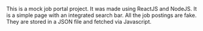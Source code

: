 This is a mock job portal project. It was made using ReactJS and NodeJS.
It is a simple page with an integrated search bar. 
All the job postings are fake. They are stored in a JSON file and fetched via Javascript.
